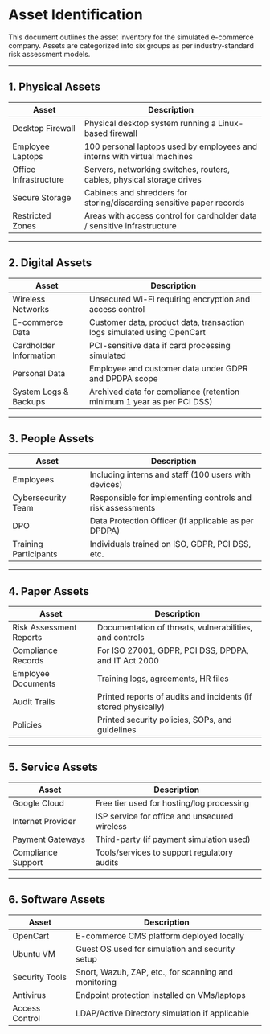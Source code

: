 # Asset Identification 

This document outlines the asset inventory for the simulated e-commerce company. Assets are categorized into six groups as per industry-standard risk assessment models.

---

## 1. Physical Assets

| Asset                 | Description                                                              |
| --------------------- | ------------------------------------------------------------------------ |
| Desktop Firewall      | Physical desktop system running a Linux-based firewall                   |
| Employee Laptops      | 100 personal laptops used by employees and interns with virtual machines |
| Office Infrastructure | Servers, networking switches, routers, cables, physical storage drives   |
| Secure Storage        | Cabinets and shredders for storing/discarding sensitive paper records    |
| Restricted Zones      | Areas with access control for cardholder data / sensitive infrastructure |

---

## 2. Digital Assets

| Asset                  | Description                                                            |
| ---------------------- | ---------------------------------------------------------------------- |
| Wireless Networks      | Unsecured Wi-Fi requiring encryption and access control                |
| E-commerce Data        | Customer data, product data, transaction logs simulated using OpenCart |
| Cardholder Information | PCI-sensitive data if card processing simulated                        |
| Personal Data          | Employee and customer data under GDPR and DPDPA scope                  |
| System Logs & Backups  | Archived data for compliance (retention minimum 1 year as per PCI DSS) |

---

## 3. People Assets

| Asset                 | Description                                                |
| --------------------- | ---------------------------------------------------------- |
| Employees             | Including interns and staff (100 users with devices)       |
| Cybersecurity Team    | Responsible for implementing controls and risk assessments |
| DPO                   | Data Protection Officer (if applicable as per DPDPA)       |
| Training Participants | Individuals trained on ISO, GDPR, PCI DSS, etc.            |

---

## 4. Paper Assets

| Asset                   | Description                                                    |
| ----------------------- | -------------------------------------------------------------- |
| Risk Assessment Reports | Documentation of threats, vulnerabilities, and controls        |
| Compliance Records      | For ISO 27001, GDPR, PCI DSS, DPDPA, and IT Act 2000           |
| Employee Documents      | Training logs, agreements, HR files                            |
| Audit Trails            | Printed reports of audits and incidents (if stored physically) |
| Policies                | Printed security policies, SOPs, and guidelines                |

---

## 5. Service Assets

| Asset              | Description                                   |
| ------------------ | --------------------------------------------- |
| Google Cloud       | Free tier used for hosting/log processing     |
| Internet Provider  | ISP service for office and unsecured wireless |
| Payment Gateways   | Third-party (if payment simulation used)      |
| Compliance Support | Tools/services to support regulatory audits   |

---

## 6. Software Assets

| Asset          | Description                                          |
| -------------- | ---------------------------------------------------- |
| OpenCart       | E-commerce CMS platform deployed locally             |
| Ubuntu VM      | Guest OS used for simulation and security setup      |
| Security Tools | Snort, Wazuh, ZAP, etc., for scanning and monitoring |
| Antivirus      | Endpoint protection installed on VMs/laptops         |
| Access Control | LDAP/Active Directory simulation if applicable       |


